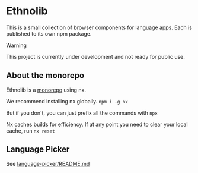 # Ethnolib

This is a small collection of browser components for language apps. Each is published to its own npm package.

> [!warning]
> This project is currently under development and not ready for public use.

## About the monorepo

Ethnolib is a [monorepo](https://nx.dev/concepts/decisions/why-monorepos) using nx.

We recommend installing nx globally.
`npm i -g nx`

But if you don't, you can just prefix all the commands with `npx`

Nx caches builds for efficiency. If at any point you need to clear your local cache, run `nx reset`

## Language Picker

See [language-picker/README.md](components/language-picker/README.md)
